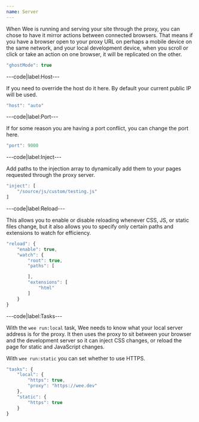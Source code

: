 ```yaml
---
name: Server
---
```


When Wee is running and serving your site through the proxy, you can chose to have it mirror actions between connected browsers. That means if you have a browser open to your proxy URL on perhaps a mobile device on the same network, and your local development device, when you scroll or click or take an action on one browser, it will be replicated on the other.

```javascript
"ghostMode": true
```

---code|label:Host---

If you need to override the host do it here. By default your current public IP will be used.

```javascript
"host": "auto"
```

---code|label:Port---

If for some reason you are having a port conflict, you can change the port here.

```javascript
"port": 9000
```

---code|label:Inject---

Add paths to the injection array to dynamically add them to your pages requested through the proxy server.

```javascript
"inject": [
	"/source/js/custom/testing.js"
]
```

---code|label:Reload---

This allows you to enable or disable reloading whenever CSS, JS, or static files change, but it also allows you to specify only certain paths and extensions to watch for efficiency.

```javascript
"reload": {
	"enable": true,
	"watch": {
		"root": true,
		"paths": [

		],
		"extensions": [
			"html"
		]
	}
}
```

---code|label:Tasks---

With the `wee run:local` task, Wee needs to know what your local server address is for the proxy. It then uses the proxy to sit between your browser and the development server so it can inject CSS changes, or reload the page for static and JavaScript changes.

With `wee run:static` you can set whether to use HTTPS.

```javascript
"tasks": {
	"local": {
		"https": true,
		"proxy": "https://wee.dev"
	},
	"static": {
		"https": true
	}
}
```